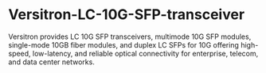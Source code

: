 # Versitron-LC-10G-SFP-transceiver
Versitron provides LC 10G SFP transceivers, multimode 10G SFP modules, single-mode 10GB fiber modules, and duplex LC SFPs for 10G offering high-speed, low-latency, and reliable optical connectivity for enterprise, telecom, and data center networks.

